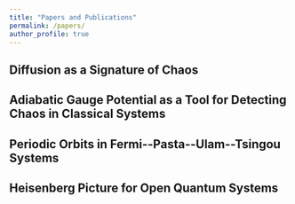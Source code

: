 ```yaml
---
title: "Papers and Publications"
permalink: /papers/
author_profile: true
---
```



## Diffusion as a Signature of Chaos

## Adiabatic Gauge Potential as a Tool for Detecting Chaos in Classical Systems

## Periodic Orbits in Fermi--Pasta--Ulam--Tsingou Systems

## Heisenberg Picture for Open Quantum Systems